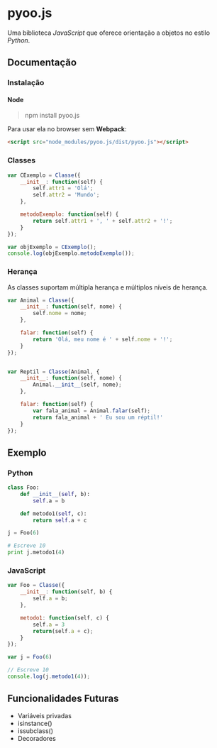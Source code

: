 # pyoo.js

Uma biblioteca *JavaScript* que oferece orientação a objetos
no estilo *Python*.

## Documentação

### Instalação

#### Node

> npm install pyoo.js

Para usar ela no browser sem **Webpack**:

```html
<script src="node_modules/pyoo.js/dist/pyoo.js"></script>
```

### Classes

```javascript
var CExemplo = Classe({
    __init__: function(self) {
        self.attr1 = 'Olá';
        self.attr2 = 'Mundo';
    },

    metodoExemplo: function(self) {
        return self.attr1 + ', ' + self.attr2 + '!';
    }
});

var objExemplo = CExemplo();
console.log(objExemplo.metodoExemplo());
```

### Herança

As classes suportam múltipla herança e múltiplos níveis de herança.

```javascript
var Animal = Classe({
    __init__: function(self, nome) {
        self.nome = nome;
    },

    falar: function(self) {
        return 'Olá, meu nome é ' + self.nome + '!';
    }
});


var Reptil = Classe(Animal, {
    __init__: function(self, nome) {
        Animal.__init__(self, nome);
    },

    falar: function(self) {
        var fala_animal = Animal.falar(self);
        return fala_animal + ' Eu sou um réptil!'
    }
});
```


## Exemplo

### Python

```python
class Foo:
    def __init__(self, b):
        self.a = b

    def metodo1(self, c):
        return self.a + c

j = Foo(6)

# Escreve 10
print j.metodo1(4)
```

### JavaScript

```javascript
var Foo = Classe({
    __init__: function(self, b) {
        self.a = b;
    },

    metodo1: function(self, c) {
        self.a = 3
        return(self.a + c);
    }
});

var j = Foo(6)

// Escreve 10
console.log(j.metodo1(4));
```

## Funcionalidades Futuras

* Variáveis privadas
* isinstance()
* issubclass()
* Decoradores
